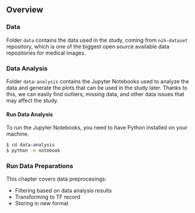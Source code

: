 ## Overview

### Data

Folder `data` contains the data used in the study, coming from `nih-dataset` repository, which
is one of the biggest open source available data repositories for medical images.

### Data Analysis

Folder `data-analysis` contains the Jupyter Notebooks used to analyze the data and generate the plots
that can be used in the study later. Thanks to this, we can easily find outliers, missing data, and other
data issues that may affect the study.

#### Run Data Analysis

To run the Jupyter Notebooks, you need to have Python installed on your machine.

```bash
$ cd data-analysis
$ python -m notebook
```

### Run Data Preparations

This chapter covers data preprocesings:
- Filtering based on data analysis results
- Transforming to TF record 
- Storing in new format
